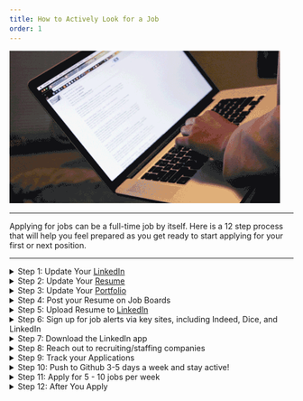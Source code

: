 ```yaml
---
title: How to Actively Look for a Job
order: 1
---
```


![](./assets/jobsearch.gif)

---

Applying for jobs can be a full-time job by itself. Here is a 12 step process
that will help you feel prepared as you get ready to start applying for your
first or next position.

---

<details>
  <summary>Step 1: Update Your <a href="../career-prep/branding">LinkedIn</a></summary>
  <ul>
    <li>Do you have a Professional Picture?</li>
    <li>Did you update your Headline?</li>
    <li>Does your Description sell you?</li>
    <li>Is your Experience up to date?</li>
    <li>Is your Education correct?</li>
    <li>Have you added any Volunteer Experience?</li>
    <li>Do you have your Skills listed for endorsements?</li>
    <li>Have you listed any projects under Accomplishments?</li>
    <li>Have you asked for Recommendations?
      <ul>
        <li>Reach out to Coworkers/Supervisors</li>
        <li>Reach out to Classmates</li>
      </ul>
    </li>
    <li>Have you added Interest?
    <ul>
        <li>Add some of the companies you are interested in.</li>
      </ul></li>
    <li>Have you personalized your URL to remove the junk numbers at the end?</li>
  </ul>
</details>

<details>
  <summary>Step 2: Update Your <a href="../career-prep/resumes">Resume</a></summary>
  <ul>
    <li>Is your Contact Info up to date and working?
      <ul>
        <li>Phone</li>
        <li>Email</li>
        <li>LinkedIn</li>
        <li>GitHub</li>
        <li>Portfolio</li>
      </ul>
    </li>
    <li>Have you updated your Skills?</li>
    <li>Is your Experience up to date?</li>
    <li>Is your Education correct?</li>
    <li>Has your Resume been reviewed by two people?</li>
  </ul>
</details>

<details>
  <summary>Step 3: Update Your <a href="../career-prep/portfolios">Portfolio</a></summary>
  <ul>
    <li>Is your Contact Info up to date and working?
      <ul>
        <li>Phone</li>
        <li>Email</li>
        <li>LinkedIn</li>
        <li>GitHub</li>
      </ul>
    </li>
    <li>Have you updated your Skills?</li>
    <li>Have you displayed 3 - 5 projects?</li>
    <li>Is your design responsive?</li>
    <li>Has your Portfolio been reviewed by two people?</li>
  </ul>
</details>

<details>
  <summary>Step 4: Post your Resume on Job Boards</summary>
  <ul>
    <li><a href="https://www.indeed.com/">Indeed</a></li>
    <li><a href="https://www.dice.com">Dice</a></li>
    <li><a href="https://www.monster.com">Monster</a></li>
    <li><a href="https://www.careerbuilder.com">CareerBuilder</a></li>
    <li><a href="https://www.ziprecruiter.com">ZipRecruiter</a></li>
  </ul>
</details>

<details>
  <summary>Step 5: Upload Resume to <a href="https://www.linkedin.com">LinkedIn</a></summary>
  <ul>
    <li><a href="https://www.linkedin.com/help/linkedin/answer/161/upload-your-resume-to-linkedin?lang=en">Upload Your Resume to LinkedIn</a></li>
    <li><a href="https://www.zipjob.com/blog/upload-resume-linkedin/">How to Upload Your Resume on LinkedIn in 2020 (+ Examples)</a></li>
  </ul>
</details>

<details>
  <summary>Step 6: Sign up for job alerts via key sites, including Indeed, Dice, and LinkedIn</summary>
  <ul>
    <li>Find more job posting sites on the<a href="../career-looking/job-resources"> Job Search Resources</a></li>
  </ul>
</details>

<details>
  <summary>Step 7: Download the LinkedIn app</summary>
  <ul>
    <li><a href="https://apps.apple.com/us/app/id288429040"> IPhone</a></li>
    <li><a href="https://play.google.com/store/apps/details?id=com.linkedin.android&hl=en_US"> Google Play</a></li>
  </ul>
</details>

<details>
  <summary>Step 8: Reach out to recruiting/staffing companies</summary>
  <ul>
    <li><a href="https://itcareers.apexsystems.com/"> Apex Systems</a></li>
    <li><a href="https://www.tential.com/"> Tential</a></li>
    <li><a href="https://www.hays.com/"> Hays</a></li>
    <li><a href="https://www.roberthalf.com/"> Robert Half</a></li>
    <li><a href="https://www.kforce.com/"> KForce</a></li>
  </ul>
</details>

<details>
  <summary>Step 9: Track your Applications</summary>
  <ul>
    <li>Use <a href="https://www.trello.com"> Trello</a> or another method to track your job
  applications</li>
    <ul>
      <li>Recent grads using Career Support MUST use Trello to ping the Campus Director for
    Letters of Recommendation</li>
    </ul>
    <li>Read how at <a href="../career-looking/trello"> Tracking your Applications with Trello</a></li>
  </ul>
</details>

<details>
  <summary>Step 10: Push to Github 3-5 days a week and stay active!</summary>
  <ul>
    <li>Employers, especially developers that interview, will want to see that you
  are actively building, learning, and developing.</li>
  </ul>
</details>

<details>
  <summary>Step 11: Apply for 5 - 10 jobs per week</summary>
  <ul>
    <li>Research each company - find their narrative</li>
    <li>Update your resume to highlight what you need for the position, if applicable</li>
    <li>Write a <a href="../career-prep/cover-letters">Cover Letter</a>
      <ul>
        <li>Include company narrative</li>
        <li>Speak about why you would be an asset to them/the position</li>
        <li>Include a link to your portfolio</li>
        <li>Close with what you hope the next step might be</li>
        <li>Keep it relevant to the position/company</li>
        <li>Don’t make it too long, you have about 7 seconds to catch them</li>
        <li>Reviewed by two people or place in Slack #feedback-requests</li>
        <li>FYI: Google docs will let you set up edit access that allows people to
        leave comments</li>
      </ul>
    </li>
  </ul>
</details>

<details>
  <summary>Step 12: After You Apply</summary>
  <ul>
    <li>One Week After Applying - No Interview Scheduled/No Response
      <ul>
      <li>Ping your Campus Director asking for a recommendation</li>
      <li>See <a href="../career-looking/trello">Tracking your Applications with Trello</a> for help doing this</li>
      </ul>
    </li>
    <li>1st Interview
      <ul>
        <li>Gather information on the next steps:
          <ul>
            <li>Find out email and contact for when you want a rec sent</li>
            <li>Find out the hiring timeline
              <ul>
                <li>If the company is moving fast to hire:
                  <ul>
                    <li>Ping your Campus Director for rec immediately and let them know it needs to be sent ASAP</li>
                  </ul>
                </li>
                <li>If the company will be waiting for a few weeks to make a decision:
                  <ul>
                    <li>Ping your Campus Director and let them know it does not need to be sent for about a week</li>
                  </ul>
                </li>
              </ul>
            </li>
          </ul>
        </li>
        <li>After your Interview send a Thank You Email
          <ul>
            <li><a href="https://www.indeed.com/career-advice/interviewing/sample-thank-you-letter-after-interview">4 Sample Thank-You Letter After Interview Examples</a></li>
            <li><a href="https://zety.com/blog/thank-you-email-after-an-interview">Thank You Email After an Interview: 6 Sample Notes for All Jobs</a></li>
            <li><a href="https://www.roberthalf.com/blog/job-interview-tips/how-to-write-thank-you-emails-after-interviews">How to Write Thank-You Emails After Interviews</a></li>
          </ul>
        </li>
      </ul>
    </li>
    <li>One Month after applying/interviewing
      <ul>
        <li>Email to check-in to see if the position is still open</li>
        <li>Relate back to why you would be a great fit for the position/company</li>
        <li>Relate back to something that you learned or were impressed by in the
  interview</li>
      </ul>
    </li>
    <li>If Denied
      <ul>
        <li>Send a follow-up email thanking them again for the opportunity</li>
        <li>Ask if they would be willing to provide feedback</li>
        <li>Relate back to something that you learned in the interview</li>
      </ul>
    </li>
  </ul>
</details>

<!-- ###### [Download the Career Support Checklist](./assets/cs-checklist.pdf) -->
